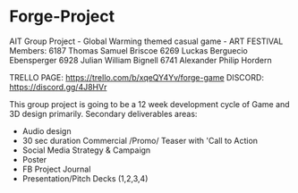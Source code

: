 # Forge-Project
AIT Group Project - Global Warming themed casual game - ART FESTIVAL
Members: 
6187 Thomas Samuel Briscoe
6269 Luckas Berguecio Ebensperger
6928 Julian William Bignell
6741 Alexander Philip Hordern

TRELLO PAGE: https://trello.com/b/xqeQY4Yv/forge-game
DISCORD: https://discord.gg/4J8HVr

This group project is going to be a 12 week development cycle of Game and 3D design primarily.
Secondary deliverables areas:
- Audio design
- 30 sec duration Commercial /Promo/ Teaser with 'Call to Action
- Social Media Strategy & Campaign
- Poster
- FB Project Journal
- Presentation/Pitch Decks (1,2,3,4)
